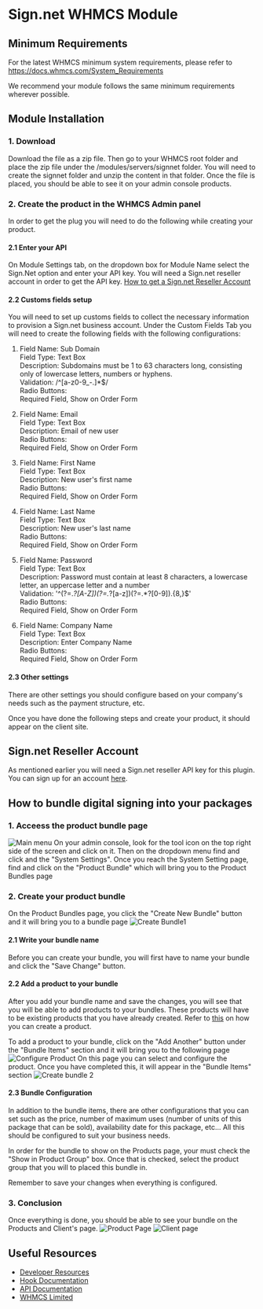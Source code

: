 # Sign.net WHMCS Module

## Minimum Requirements

For the latest WHMCS minimum system requirements, please refer to
https://docs.whmcs.com/System_Requirements

We recommend your module follows the same minimum requirements wherever
possible.

## Module Installation

### 1. Download

Download the file as a zip file. Then go to your WHMCS root folder and place the zip file under the /modules/servers/signnet folder.
You will need to create the signnet folder and unzip the content in that folder.
Once the file is placed, you should be able to see it on your admin console products.

### 2. Create the product in the WHMCS Admin panel

In order to get the plug you will need to do the following while creating your product.

#### 2.1 Enter your API

On Module Settings tab, on the dropdown box for Module Name select the Sign.Net option and enter your API key. You will need a Sign.net reseller account in order to get the API key. [How to get a Sign.net Reseller Account](#signnet-reseller-account)

#### 2.2 Customs fields setup

You will need to set up customs fields to collect the necessary information to provision a Sign.net business account.
Under the Custom Fields Tab you will need to create the following fields with the following configurations:

1. Field Name: Sub Domain <br>
   Field Type: Text Box <br>
   Description: Subdomains must be 1 to 63 characters long, consisting only of lowercase letters, numbers or hyphens. <br>
   Validation: /^[a-z0-9_\-.]\*$/ <br>
   Radio Buttons: <br>
   Required Field, Show on Order Form<br>

2. Field Name: Email <br>
   Field Type: Text Box <br>
   Description: Email of new user <br>
   Radio Buttons: <br>
   Required Field, Show on Order Form <br>

3. Field Name: First Name <br>
   Field Type: Text Box <br>
   Description: New user's first name <br>
   Radio Buttons: <br>
   Required Field, Show on Order Form <br>

4. Field Name: Last Name <br>
   Field Type: Text Box <br>
   Description: New user's last name <br>
   Radio Buttons: <br>
   Required Field, Show on Order Form <br>

5. Field Name: Password <br>
   Field Type: Text Box <br>
   Description: Password must contain at least 8 characters, a lowercase letter, an uppercase letter and a number <br>
   Validation: '^(?=._?[A-Z])(?=._?[a-z])(?=.\*?[0-9]).{8,}$' <br>
   Radio Buttons: <br>
   Required Field, Show on Order Form <br>

6. Field Name: Company Name <br>
   Field Type: Text Box <br>
   Description: Enter Company Name <br>
   Radio Buttons: <br>
   Required Field, Show on Order Form <br>

#### 2.3 Other settings

There are other settings you should configure based on your company's needs such as the payment structure, etc.

Once you have done the following steps and create your product, it should appear on the client site.

## Sign.net Reseller Account

As mentioned earlier you will need a Sign.net reseller API key for this plugin. You can sign up for an account [here](https://resellers.sign.net/auth/register/).

## How to bundle digital signing into your packages

### 1. Acceess the product bundle page

![Main menu](./images/Main%20menu.png)
On your admin console, look for the tool icon on the top right side of the screen and click on it. Then on the dropdown menu find and click and the "System Settings". Once you reach the System Setting page, find and click on the "Product Bundle" which will bring you to the Product Bundles page

### 2. Create your product bundle

On the Product Bundles page, you click the "Create New Bundle" button and it will bring you to a bundle page
![Create Bundle1 ](./images/create%20bundle%201.png)

#### 2.1 Write your bundle name

Before you can create your bundle, you will first have to name your bundle and click the "Save Change" button.

#### 2.2 Add a product to your bundle

After you add your bundle name and save the changes, you will see that you will be able to add products to your bundles. These products will have to be existing products that you have already created. Refer to [this](#2-create-the-product-in-the-whmcs-admin-panel) on how you can create a product.

To add a product to your bundle, click on the "Add Another" button under the "Bundle Items" section and it will bring you to the following page
![Configure Product](./images/configure%20product.png)
On this page you can select and configure the product. Once you have completed this, it will appear in the "Bundle Items" section
![Create bundle 2](./images/create%20bundle%202.png)

#### 2.3 Bundle Configuration

In addition to the bundle items, there are other configurations that you can set such as the price, number of maximum uses (number of units of this package that can be sold), availability date for this package, etc... All this should be configured to suit your business needs.

In order for the bundle to show on the Products page, your must check the "Show in Product Group" box. Once that is checked, select the product group that you will to placed this bundle in.

Remember to save your changes when everything is configured.

### 3. Conclusion

Once everything is done, you should be able to see your bundle on the Products and Client's page.
![Product Page](./images/product%20page.png)
![Client page](./images/client%20page.png)

## Useful Resources

- [Developer Resources](https://developers.whmcs.com/)
- [Hook Documentation](https://developers.whmcs.com/hooks/)
- [API Documentation](https://developers.whmcs.com/api/)
- [WHMCS Limited](https://www.whmcs.com)
